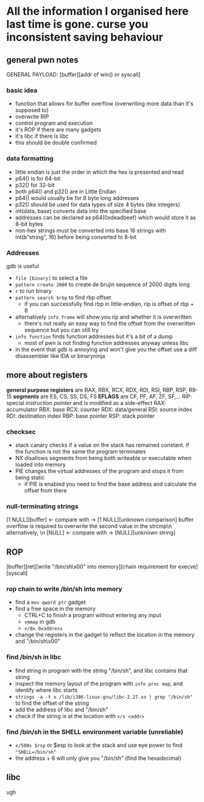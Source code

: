 # All the information I organised here last time is gone. curse you inconsistent saving behaviour

## general pwn notes
GENERAL PAYLOAD: [buffer][addr of win() or syscall] 

### basic idea
- function that allows for buffer overflow (overwriting more data than it's supposed to)
- overwrite RIP
- control program and execution
- it's ROP if there are many gadgets
- it's libc if there is libc
- this should be double confirmed

### data formatting
- little endian is just the order in which the hex is presented and read
- p64() is for 64-bit
- p32() for 32-bit
- both p64() and p32() are in Little Endian
- p64() would usually be for 8 byte long addresses
- p32() should be used for data types of size 4 bytes (like integers)
- int(data, base) converts data into the specified base
- addresses can be declared as p64(0xdeadbeef) which would store it as 8-bit bytes
- non-hex strings must be converted into base 16 strings with int(b"string", 16) before being converted to 8-bit

### Addresses
gdb is useful
- `file [binary]` to select a file
- `pattern create 2000` to create de brujin sequence of 2000 digits long
- `r` to run binary
- `pattern search $rbp` to find rbp offset
  - if you can successfully find rbp in little-endian, rip is offset of rbp + 8
- alternatively `info frame` will show you rip and whether it is overwritten
  - there's not really an easy way to find the offset from the overwritten sequence but you can still try
- `info function` finds function addresses but it's a bit of a dump
  - most of pwn is not finding function addresses anyway unless libc
- in the event that gdb is annoying and won't give you the offset use a diff disassembler like IDA or binaryninja

## more about registers
**general purpose registers** are RAX, RBX, RCX, RDX, RDI, RSI, RBP, RSP, R8-15
**segments** are ES, CS, SS, DS, FS
**EFLAGS** are CF, PF, AF, ZF, SF,...
RIP: special _instruction pointer_ and is modified as a side-effect
RAX: accumulator
RBX: base
RCX: counter
RDX: data/general
RSI: source index
RDI: destination index
RBP: base pointer
RSP: stack pointer

### checksec
- stack canary checks if a value on the stack has remained constant. if the function is not the same the program terminates
- NX disallows segments from being both writeable or executable when loaded into memory
- PIE changes the virtual addresses of the program and stops it from being static
  - if PIE is enabled you need to find the base address and calculate the offset from there

### null-terminating strings
[1 NULL][buffer] <- compare with -> [1 NULL][unknown comparison]
buffer overflow is required to overwrite the second value in the strcmp\n
alternatively, \n
[NULL] <- compare with -> [NULL][unknown string]


## ROP
[buffer][ret][write "/bin/sh\x00" into memory][chain requirement for execve][syscall]

### rop chain to write /bin/sh into memory
- find a `mov qword ptr` gadget
- find a free space in the memory
  - CTRL+C to finish a program without entering any input
  - `vmmap` in gdb
  - `x/8x 0xaddress`
- change the registers in the gadget to reflect the location in the memory and "/bin/sh\x00"

### find /bin/sh in libc
- find string in program with the string "/bin/sh", and libc contains that string
- inspect the memory layout of the program with `info proc map`, and identify where libc starts
- `strings -a -t x /lib/i386-linux-gnu/libc-2.27.so | grep "/bin/sh"` to find the offset of the string
- add the address of libc and "/bin/sh"
- check if the string is at the location with `x/s <addr>`

### find /bin/sh in the SHELL environment variable (unreliable)
- `x/500s $rsp` or $esp to look at the stack and use eye power to find `"SHELL=/bin/sh"`
- the address + 6 will only give you "/bin/sh" (find the hexadecimal)

## libc
ugh
